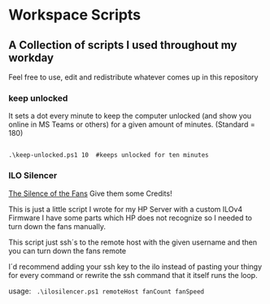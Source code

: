 # Workspace Scripts
## A Collection of scripts I used throughout my workday 
Feel free to use, edit and redistribute whatever comes up in this repository

### keep unlocked 
It sets a dot every minute to keep the computer unlocked (and show you online in MS Teams or others) for a given amount of minutes.
(Standard = 180)  

<code>
.\keep-unlocked.ps1 10  #keeps unlocked for ten minutes 
</code>

### ILO Silencer
[The Silence of the Fans](https://www.reddit.com/r/homelab/comments/hix44v/silence_of_the_fans_pt_2_hp_ilo_4_273_now_with/)
Give them some Credits!


This is just a little script I wrote for my HP Server with a custom ILOv4 Firmware 
I have some parts which HP does not recognize so I needed to turn down the fans manually.

This script just ssh´s to the remote host with the given username and then you can turn down the fans remote

I´d recommend adding your ssh key to the ilo instead of pasting your thingy for every command or rewrite the ssh command that it itself runs the loop. 

usage: 
<code>
.\ilosilencer.ps1 remoteHost fanCount fanSpeed
</code>